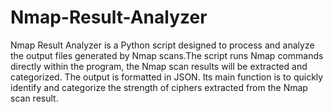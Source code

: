 # Nmap-Result-Analyzer

Nmap Result Analyzer is a Python script designed to process and analyze the output files generated by Nmap scans.The script runs Nmap commands directly within the program, the Nmap scan results will be extracted and categorized. The output is formatted in JSON. Its main function is to quickly identify and categorize the strength of ciphers extracted from the Nmap scan result. 

